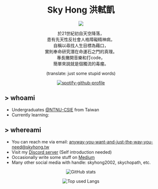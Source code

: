 <h1 align="center">Sky Hong 洪軾凱</h1>

<div align="center">

![](https://komarev.com/ghpvc/?username=skyhong2002&style=flat-square)

於21世紀初自天空降落，  
患有先天性反社會人格障礙精神病，  
自稱以尋找人生目標為藉口，  
實則奉命研究潛在命運石之門的真理。  
專長撇開音樂和打code，  
簡單來說就是個獨流的毒瘤。

(translate: just some stupid words)

[![spotify-github-profile](https://spotify-github-profile.vercel.app/api/view?uid=nq80zcv293n9jzmoref7rlp1a&cover_image=false&theme=default&show_offline=false&background_color=001473&bar_color=53b14f&bar_color_cover=false)](https://spotify-github-profile.vercel.app/api/view?uid=nq80zcv293n9jzmoref7rlp1a&redirect=true)

</div>


## > whoami

- Undergraduates [@NTNU-CSIE](https://github.com/NTNU-CSIE) from Taiwan
- Currently learning: 

## > whereami

- You can reach me via email: anyway-you-want-and-just-the-way-you-need@skyhong.tw
- Visit my [Discord server](https://discord.gg/9BbYCXaEVd) (Self introduction needed)
- Occasionally write some stuff on [Medium](https://medium.com/@skyhong2002)
- Many other social media with handle: skyhong2002, skychopath, etc.

<div align="center">

![GitHub stats](https://github-readme-stats.vercel.app/api?username=skyhong2002&show_icons=true&locale=en)

![Top used Langs](https://github-readme-stats.vercel.app/api/top-langs/?username=skyhong2002&hide=html&langs_count=10&layout=compact)

</div>

<!--![Sky's wakatime stats](https://github-readme-stats.vercel.app/api/wakatime?username=skyhong2002)-->
